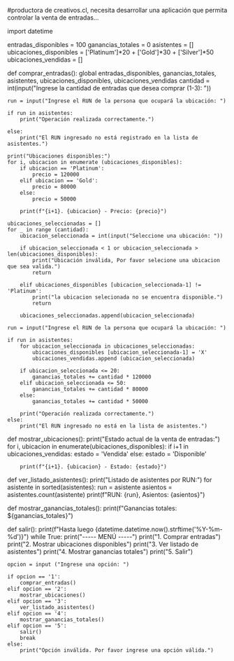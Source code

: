 #productora de creativos.cl, necesita desarrollar una aplicación que permita controlar la venta de entradas...

import datetime

entradas_disponibles = 100
ganancias_totales = 0
asistentes = []
ubicaciones_disponibles = ['Platinum']*20 + ['Gold']*30 + ['Silver']*50
ubicaciones_vendidas = []

def comprar_entradas():
    global entradas_disponibles, ganancias_totales, asistentes, ubicaciones_disponibles, ubicaciones_vendidas
    cantidad = int(input("Ingrese la cantidad de entradas que desea comprar (1-3): "))
    
    run = input("Ingrese el RUN de la persona que ocupará la ubicación: ")

    if run in asistentes:
        print("Operación realizada correctamente.")
        
    else:
        print("El RUN ingresado no está registrado en la lista de asistentes.")
    
    print("Ubicaciones disponibles:")
    for i, ubicacion in enumerate (ubicaciones_disponibles):
        if ubicacion == 'Platinum':
            precio = 120000
        elif ubicacion == 'Gold':
            precio = 80000
        else:
            precio = 50000
        
        print(f"{i+1}. {ubicacion} - Precio: {precio}")
    
    ubicaciones_seleccionadas = []
    for _ in range (cantidad):
        ubicacion_seleccionada = int(input("Seleccione una ubicación: "))
        
        if ubicacion_seleccionada < 1 or ubicacion_seleccionada > len(ubicaciones_disponibles):
            print("Ubicación inválida, Por favor selecione una ubicacion que sea valida.")
            return
        
        elif ubicaciones_disponibles [ubicacion_seleccionada-1] != 'Platinum':
            print("la ubicacion selecionada no se encuentra disponible.")
            return
        
        ubicaciones_seleccionadas.append(ubicacion_seleccionada)
    
    run = input("Ingrese el RUN de la persona que ocupará la ubicación: ")
    
    if run in asistentes:
        for ubicacion_seleccionada in ubicaciones_seleccionadas:
            ubicaciones_disponibles [ubicacion_seleccionada-1] = 'X'
            ubicaciones_vendidas.append (ubicacion_seleccionada)
        
        if ubicacion_seleccionada <= 20:
            ganancias_totales += cantidad * 120000
        elif ubicacion_seleccionada <= 50:
            ganancias_totales += cantidad * 80000
        else:
            ganancias_totales += cantidad * 50000
        
        print("Operación realizada correctamente.")
    else:
        print("El RUN ingresado no está en la lista de asistentes.")

def mostrar_ubicaciones():
    print("Estado actual de la venta de entradas:")
    for i, ubicacion in enumerate(ubicaciones_disponibles):
        if i+1 in ubicaciones_vendidas:
            estado = 'Vendida'
        else:
            estado = 'Disponible'
        
        print(f"{i+1}. {ubicacion} - Estado: {estado}")

def ver_listado_asistentes():
    print("Listado de asistentes por RUN:")
    for asistente in sorted(asistentes):
        run = asistente
        asientos = asistentes.count(asistente)
        print(f"RUN: {run}, Asientos: {asientos}")

def mostrar_ganancias_totales():
    print(f"Ganancias totales: ${ganancias_totales}")

def salir():
    print(f"Hasta luego {datetime.datetime.now().strftime('%Y-%m-%d')}")
while True:
    print("----- MENÚ -----")
    print("1. Comprar entradas")
    print("2. Mostrar ubicaciones disponibles")
    print("3. Ver listado de asistentes")
    print("4. Mostrar ganancias totales")
    print("5. Salir")
    
    opcion = input ("Ingrese una opción: ")

    if opcion == '1':
        comprar_entradas()
    elif opcion == '2':
        mostrar_ubicaciones()
    elif opcion == '3':
        ver_listado_asistentes()
    elif opcion == '4':
        mostrar_ganancias_totales()
    elif opcion == '5':
        salir()
        break
    else:
        print("Opción inválida. Por favor ingrese una opción válida.")



































